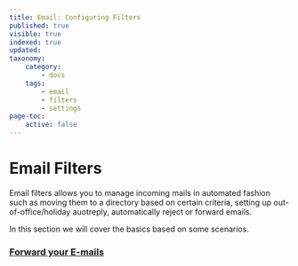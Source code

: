 ```yaml
---
title: Email: Configuring Filters
published: true
visible: true
indexed: true
updated:
taxonomy:
    category:
        - docs
    tags:
        - email
        - filters
        - settings
page-toc:
    active: false
---
```


# Email Filters

Email filters allows you to manage incoming mails in automated fashion such as moving them to a directory based on certain criteria, setting up out-of-office/holiday auotreply, automatically reject or forward emails.

In this section we will cover the basics based on some scenarios.


### [Forward your E-mails](forward)
